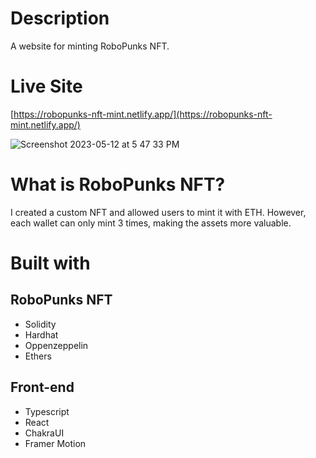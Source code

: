 # Description
A website for minting RoboPunks NFT.

# Live Site
[https://robopunks-nft-mint.netlify.app/](https://robopunks-nft-mint.netlify.app/)

![Screenshot 2023-05-12 at 5 47 33 PM](https://github.com/phattran2905/web3-mint-website/assets/45039354/ce42ba11-90e7-4989-9e03-8d5dec16f92c)


# What is RoboPunks NFT?
I created a custom NFT and allowed users to mint it with ETH. However, each wallet can only mint 3 times, making the assets more valuable.

# Built with
## RoboPunks NFT
<ul>
  <li>Solidity</li>
  <li>Hardhat</li>
  <li>Oppenzeppelin</li>
  <li>Ethers</li>
</ul>

## Front-end
<ul>
  <li>Typescript</li>
  <li>React</li>
  <li>ChakraUI</li>
  <li>Framer Motion</li>
</ul>
